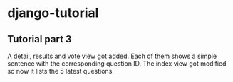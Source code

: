 # django-tutorial

## Tutorial part 3

A detail, results and vote view got added.
Each of them shows a simple sentence with the corresponding question ID.
The index view got modified so now it lists the 5 latest questions.
